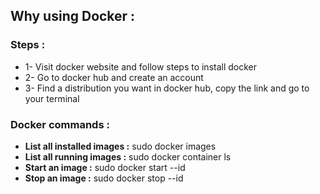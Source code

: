## Why using Docker : 

### Steps : 
- 1- Visit docker website and follow steps to install docker 
- 2- Go to docker hub and create an account 
- 3- Find a distribution you want in docker hub, copy the link and go to your terminal 


### Docker commands :
- **List all installed images :** sudo docker images 
- **List all running images :** sudo docker container ls
- **Start an image :** sudo docker start --id
- **Stop an image :** sudo docker stop --id
